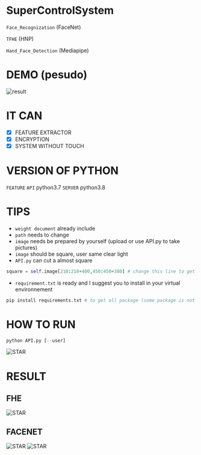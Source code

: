 # SuperControlSystem
`Face_Recognization` (FaceNet) 

`TFHE` (HNP) 

`Hand_Face_Detection` (Mediapipe)
# DEMO (pesudo)
![result](https://raw.githubusercontent.com/liziyu0104/SuperControlSystem/main/SHOW_IMAGE/result.png)


# IT CAN
- [X] FEATURE EXTRACTOR
- [X] ENCRYPTION
- [X] SYSTEM WITHOUT TOUCH

# VERSION OF PYTHON
`FEATURE` `API` python3.7
`SERVER` python3.8

# TIPS
* `weight document` already include
* `path` needs to change 
* `image` needs be prepared by yourself (upload or use API.py to take pictures)
* `image` should be square, user same clear light 
* `API.py` can cut a almost square
```python
square = self.image[210:210+400,450:450+380] # change this line to get perfect square
```
* `requirement.txt` is ready and I suggest you to install in your virtual environnement
```python
pip install requirements.txt # to get all package (some package is not necessaire)
```
# HOW TO RUN
```python
python API.py [--user]
```
![STAR](https://raw.githubusercontent.com/liziyu0104/SuperControlSystem/main/SHOW_IMAGE/star.svg)

# RESULT 
## FHE
![STAR](https://raw.githubusercontent.com/liziyu0104/SuperControlSystem/main/SHOW_IMAGE/R_FHE.jpg)
## FACENET
![STAR](https://raw.githubusercontent.com/liziyu0104/SuperControlSystem/main/SHOW_IMAGE/R2_FACE.jpg)
![STAR](https://raw.githubusercontent.com/liziyu0104/SuperControlSystem/main/SHOW_IMAGE/R1_FACE.jpg)
